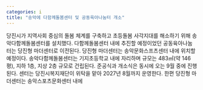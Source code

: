```yaml
---
categories: i
title: "송악에 다함께돌봄센터 및 공동육아나눔터 개소"
---
```

당진시가 지역사회 중심의 돌봄 체계를 구축하고 초등돌봄 사각지대를 해소하기 위해 송악다함께돌봄센터를 설치했다. 다함께돌봄센터 내에 추진할 예정이었던 공동육아나눔터는 당진형 마더센터로 이전된다. 당진형 마더센터는 송악문화스프츠센터 내에 위치할 예정이다. 송악다함께돌봄센터는 기지초등학교 내에 자리하며 규모는 483㎡(약 146평), 지하 1층, 지상 2층 규모로 건립된다. 준공식과 개소식은 동시에 오는 9월 중에 진행된다. 센터는 당진시복지재단이 위탁을 맡아 2027년 8월까지 운영한다. 한편 당진형 마더센터는 송악스포츠문화센터 내에